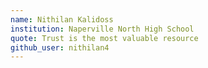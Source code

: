 ```yaml
---
name: Nithilan Kalidoss
institution: Naperville North High School
quote: Trust is the most valuable resource
github_user: nithilan4
---
```


